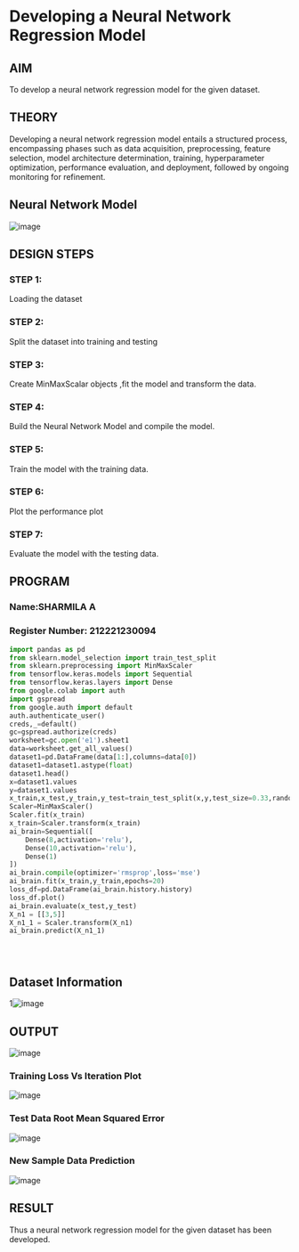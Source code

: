 # Developing a Neural Network Regression Model

## AIM

To develop a neural network regression model for the given dataset.

## THEORY

Developing a neural network regression model entails a structured process, encompassing phases such as data acquisition, preprocessing, feature selection, model architecture determination, training, hyperparameter optimization, performance evaluation, and deployment, followed by ongoing monitoring for refinement.

## Neural Network Model

![image](https://github.com/user-attachments/assets/f6252a99-ebc6-40fc-a88f-17963b3c0d31)


## DESIGN STEPS

### STEP 1:

Loading the dataset

### STEP 2:

Split the dataset into training and testing

### STEP 3:

Create MinMaxScalar objects ,fit the model and transform the data.

### STEP 4:

Build the Neural Network Model and compile the model.

### STEP 5:

Train the model with the training data.

### STEP 6:

Plot the performance plot

### STEP 7:

Evaluate the model with the testing data.

## PROGRAM
### Name:SHARMILA A
### Register Number: 212221230094
```python
import pandas as pd
from sklearn.model_selection import train_test_split
from sklearn.preprocessing import MinMaxScaler
from tensorflow.keras.models import Sequential
from tensorflow.keras.layers import Dense
from google.colab import auth
import gspread
from google.auth import default
auth.authenticate_user()
creds,_=default()
gc=gspread.authorize(creds)
worksheet=gc.open('e1').sheet1
data=worksheet.get_all_values()
dataset1=pd.DataFrame(data[1:],columns=data[0])
dataset1=dataset1.astype(float)
dataset1.head()
x=dataset1.values
y=dataset1.values
x_train,x_test,y_train,y_test=train_test_split(x,y,test_size=0.33,random_state=33)
Scaler=MinMaxScaler()
Scaler.fit(x_train)
x_train=Scaler.transform(x_train)
ai_brain=Sequential([
    Dense(8,activation='relu'),
    Dense(10,activation='relu'),
    Dense(1)
])
ai_brain.compile(optimizer='rmsprop',loss='mse')
ai_brain.fit(x_train,y_train,epochs=20)
loss_df=pd.DataFrame(ai_brain.history.history)
loss_df.plot()
ai_brain.evaluate(x_test,y_test)
X_n1 = [[3,5]]
X_n1_1 = Scaler.transform(X_n1)
ai_brain.predict(X_n1_1)





```
## Dataset Information

1![image](https://github.com/user-attachments/assets/51ae34b0-b41f-4629-80df-a5803510f14b)


## OUTPUT
![image](https://github.com/user-attachments/assets/d0cd22fd-3007-41d3-b9ed-120b3de2b9a2)


### Training Loss Vs Iteration Plot

![image](https://github.com/user-attachments/assets/29761b03-6478-44cb-9397-e7b35cf65dd4)


### Test Data Root Mean Squared Error

![image](https://github.com/user-attachments/assets/1a5cf049-574f-4681-83bb-fe93a4875617)


### New Sample Data Prediction

![image](https://github.com/user-attachments/assets/81b24923-5d19-4799-9a7c-0b017a8da912)


## RESULT

Thus a neural network regression model for the given dataset has been developed.

